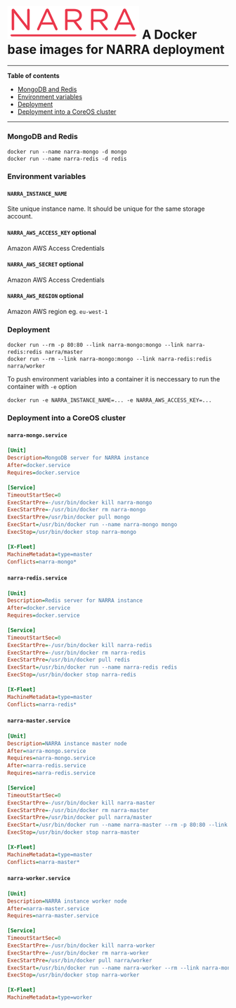 ![narra logo](narra.png)
A Docker base images for NARRA deployment
=========================================

---------------------------------------

**Table of contents**

 * [MongoDB and Redis](#mongodb_and_redis)
 * [Environment variables](#environment)
 * [Deployment](#deployment)
 * [Deployment into a CoreOS cluster](#deployment_coreos)

---------------------------------------

<a name="mongodb_and_redis"></a>
### MongoDB and Redis

    docker run --name narra-mongo -d mongo
    docker run --name narra-redis -d redis

<a name="environment"></a>
### Environment variables

#### `NARRA_INSTANCE_NAME`

Site unique instance name. It should be unique for the same storage account.

#### `NARRA_AWS_ACCESS_KEY` optional

Amazon AWS Access Credentials

#### `NARRA_AWS_SECRET` optional

Amazon AWS Access Credentials

#### `NARRA_AWS_REGION` optional

Amazon AWS region eg. `eu-west-1`

<a name="deployment"></a>
### Deployment

    docker run --rm -p 80:80 --link narra-mongo:mongo --link narra-redis:redis narra/master
    docker run --rm --link narra-mongo:mongo --link narra-redis:redis narra/worker
    
To push environment variables into a container it is neccessary to run the container with `-e` option

    docker run -e NARRA_INSTANCE_NAME=... -e NARRA_AWS_ACCESS_KEY=...
    
<a name="deployment_coreos"></a>    
### Deployment into a CoreOS cluster

#### `narra-mongo.service`
```ini
[Unit]
Description=MongoDB server for NARRA instance
After=docker.service
Requires=docker.service

[Service]
TimeoutStartSec=0
ExecStartPre=-/usr/bin/docker kill narra-mongo
ExecStartPre=-/usr/bin/docker rm narra-mongo
ExecStartPre=/usr/bin/docker pull mongo
ExecStart=/usr/bin/docker run --name narra-mongo mongo
ExecStop=/usr/bin/docker stop narra-mongo

[X-Fleet]
MachineMetadata=type=master
Conflicts=narra-mongo*
```

#### `narra-redis.service`
```ini
[Unit]
Description=Redis server for NARRA instance
After=docker.service
Requires=docker.service

[Service]
TimeoutStartSec=0
ExecStartPre=-/usr/bin/docker kill narra-redis
ExecStartPre=-/usr/bin/docker rm narra-redis
ExecStartPre=/usr/bin/docker pull redis
ExecStart=/usr/bin/docker run --name narra-redis redis
ExecStop=/usr/bin/docker stop narra-redis

[X-Fleet]
MachineMetadata=type=master
Conflicts=narra-redis*
```

#### `narra-master.service`
```ini
[Unit]
Description=NARRA instance master node
After=narra-mongo.service
Requires=narra-mongo.service
After=narra-redis.service
Requires=narra-redis.service

[Service]
TimeoutStartSec=0
ExecStartPre=-/usr/bin/docker kill narra-master
ExecStartPre=-/usr/bin/docker rm narra-master
ExecStartPre=/usr/bin/docker pull narra/master
ExecStart=/usr/bin/docker run --name narra-master --rm -p 80:80 --link narra-mongo:mongo --link narra-redis:redis narra/master
ExecStop=/usr/bin/docker stop narra-master

[X-Fleet]
MachineMetadata=type=master
Conflicts=narra-master*
```

#### `narra-worker.service`
```ini
[Unit]
Description=NARRA instance worker node
After=narra-master.service
Requires=narra-master.service

[Service]
TimeoutStartSec=0
ExecStartPre=-/usr/bin/docker kill narra-worker
ExecStartPre=-/usr/bin/docker rm narra-worker
ExecStartPre=/usr/bin/docker pull narra/worker
ExecStart=/usr/bin/docker run --name narra-worker --rm --link narra-mongo:mongo --link narra-redis:redis narra/worker
ExecStop=/usr/bin/docker stop narra-worker

[X-Fleet]
MachineMetadata=type=worker
```
